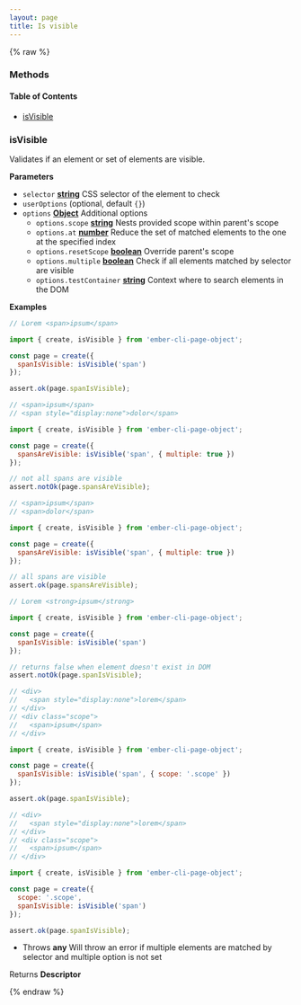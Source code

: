 ```yaml
---
layout: page
title: Is visible
---
```


{% raw %}
### Methods


<!-- Generated by documentation.js. Update this documentation by updating the source code. -->

#### Table of Contents

-   [isVisible][1]

### isVisible

Validates if an element or set of elements are visible.

**Parameters**

-   `selector` **[string][2]** CSS selector of the element to check
-   `userOptions`   (optional, default `{}`)
-   `options` **[Object][3]** Additional options
    -   `options.scope` **[string][2]** Nests provided scope within parent's scope
    -   `options.at` **[number][4]** Reduce the set of matched elements to the one at the specified index
    -   `options.resetScope` **[boolean][5]** Override parent's scope
    -   `options.multiple` **[boolean][5]** Check if all elements matched by selector are visible
    -   `options.testContainer` **[string][2]** Context where to search elements in the DOM

**Examples**

```javascript
// Lorem <span>ipsum</span>

import { create, isVisible } from 'ember-cli-page-object';

const page = create({
  spanIsVisible: isVisible('span')
});

assert.ok(page.spanIsVisible);
```

```javascript
// <span>ipsum</span>
// <span style="display:none">dolor</span>

import { create, isVisible } from 'ember-cli-page-object';

const page = create({
  spansAreVisible: isVisible('span', { multiple: true })
});

// not all spans are visible
assert.notOk(page.spansAreVisible);
```

```javascript
// <span>ipsum</span>
// <span>dolor</span>

import { create, isVisible } from 'ember-cli-page-object';

const page = create({
  spansAreVisible: isVisible('span', { multiple: true })
});

// all spans are visible
assert.ok(page.spansAreVisible);
```

```javascript
// Lorem <strong>ipsum</strong>

import { create, isVisible } from 'ember-cli-page-object';

const page = create({
  spanIsVisible: isVisible('span')
});

// returns false when element doesn't exist in DOM
assert.notOk(page.spanIsVisible);
```

```javascript
// <div>
//   <span style="display:none">lorem</span>
// </div>
// <div class="scope">
//   <span>ipsum</span>
// </div>

import { create, isVisible } from 'ember-cli-page-object';

const page = create({
  spanIsVisible: isVisible('span', { scope: '.scope' })
});

assert.ok(page.spanIsVisible);
```

```javascript
// <div>
//   <span style="display:none">lorem</span>
// </div>
// <div class="scope">
//   <span>ipsum</span>
// </div>

import { create, isVisible } from 'ember-cli-page-object';

const page = create({
  scope: '.scope',
  spanIsVisible: isVisible('span')
});

assert.ok(page.spanIsVisible);
```

-   Throws **any** Will throw an error if multiple elements are matched by selector and multiple option is not set

Returns **Descriptor** 

[1]: #isvisible

[2]: https://developer.mozilla.org/docs/Web/JavaScript/Reference/Global_Objects/String

[3]: https://developer.mozilla.org/docs/Web/JavaScript/Reference/Global_Objects/Object

[4]: https://developer.mozilla.org/docs/Web/JavaScript/Reference/Global_Objects/Number

[5]: https://developer.mozilla.org/docs/Web/JavaScript/Reference/Global_Objects/Boolean
{% endraw %}